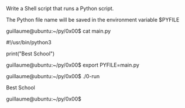 Write a Shell script that runs a Python script.

The Python file name will be saved in the environment variable $PYFILE

guillaume@ubuntu:~/py/0x00$ cat main.py 

#!/usr/bin/python3

print("Best School")

guillaume@ubuntu:~/py/0x00$ export PYFILE=main.py

guillaume@ubuntu:~/py/0x00$ ./0-run

Best School

guillaume@ubuntu:~/py/0x00$ 
